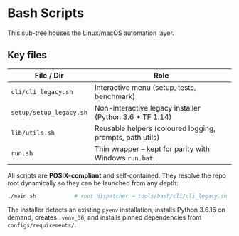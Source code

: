 # Bash Scripts

This sub-tree houses the Linux/macOS automation layer.

## Key files

| File / Dir              | Role                                                     |
| ----------------------- | -------------------------------------------------------- |
| `cli/cli_legacy.sh`     | Interactive menu (setup, tests, benchmark)               |
| `setup/setup_legacy.sh` | Non-interactive legacy installer (Python 3.6 + TF 1.14)  |
| `lib/utils.sh`          | Reusable helpers (coloured logging, prompts, path utils) |
| `run.sh`                | Thin wrapper – kept for parity with Windows `run.bat`.   |

All scripts are **POSIX-compliant** and self-contained. They resolve the repo root dynamically so they can be launched from any depth:

```bash
./main.sh            # root dispatcher → tools/bash/cli/cli_legacy.sh
```

The installer detects an existing `pyenv` installation, installs Python 3.6.15 on demand, creates `.venv_36`, and installs pinned dependencies from `configs/requirements/`.
